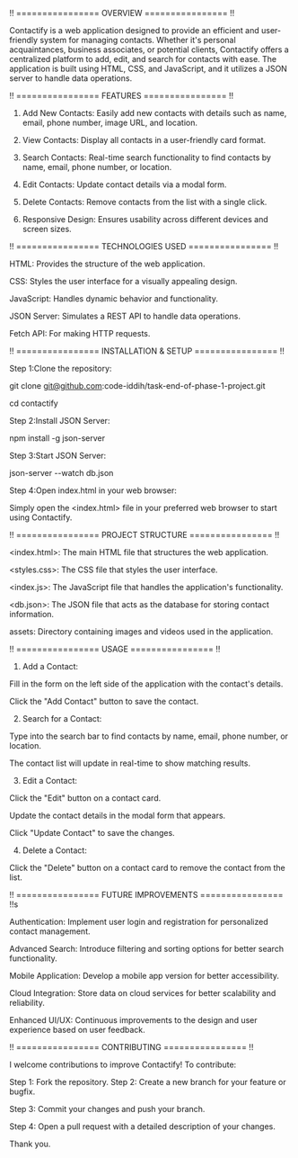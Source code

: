 !! ================ OVERVIEW ================ !!

Contactify is a web application designed to provide an efficient and user-friendly system for managing contacts. Whether it's personal acquaintances, business associates, or potential clients, Contactify offers a centralized platform to add, edit, and search for contacts with ease. The application is built using HTML, CSS, and JavaScript, and it utilizes a JSON server to handle data operations.

!! ================ FEATURES ================ !!

1. Add New Contacts: Easily add new contacts with details such as name, email, phone number, image URL, and location.

2. View Contacts: Display all contacts in a user-friendly card format.

3. Search Contacts: Real-time search functionality to find contacts by name, email, phone number, or location.

4. Edit Contacts: Update contact details via a modal form.

5. Delete Contacts: Remove contacts from the list with a single click.

6. Responsive Design: Ensures usability across different devices and screen sizes.

!! ================ TECHNOLOGIES USED ================ !!

HTML: Provides the structure of the web application.

CSS: Styles the user interface for a visually appealing design.

JavaScript: Handles dynamic behavior and functionality.

JSON Server: Simulates a REST API to handle data operations.

Fetch API: For making HTTP requests.

!! ================ INSTALLATION & SETUP ================ !!

Step 1:Clone the repository:

git clone git@github.com:code-iddih/task-end-of-phase-1-project.git

cd contactify

Step 2:Install JSON Server:

npm install -g json-server

Step 3:Start JSON Server:

json-server --watch db.json

Step 4:Open index.html in your web browser:

Simply open the <index.html> file in your preferred web browser to start using Contactify.

!! ================ PROJECT STRUCTURE ================ !!

<index.html>: The main HTML file that structures the web application.

<styles.css>: The CSS file that styles the user interface.

<index.js>: The JavaScript file that handles the application's functionality.

<db.json>: The JSON file that acts as the database for storing contact information.

assets: Directory containing images and videos used in the application.

!! ================ USAGE ================ !!

1. Add a Contact:

Fill in the form on the left side of the application with the contact's details.

Click the "Add Contact" button to save the contact.

2. Search for a Contact:

Type into the search bar to find contacts by name, email, phone number, or location.

The contact list will update in real-time to show matching results.

3. Edit a Contact:

Click the "Edit" button on a contact card.

Update the contact details in the modal form that appears.

Click "Update Contact" to save the changes.

4. Delete a Contact:

Click the "Delete" button on a contact card to remove the contact from the list.

!! ================ FUTURE IMPROVEMENTS ================ !!s

Authentication: Implement user login and registration for personalized contact management.

Advanced Search: Introduce filtering and sorting options for better search functionality.

Mobile Application: Develop a mobile app version for better accessibility.

Cloud Integration: Store data on cloud services for better scalability and reliability.

Enhanced UI/UX: Continuous improvements to the design and user experience based on user feedback.

!! ================ CONTRIBUTING ================ !!

I welcome contributions to improve Contactify! To contribute:

Step 1: Fork the repository.
Step 2: Create a new branch for your feature or bugfix.

Step 3: Commit your changes and push your branch.

Step 4: Open a pull request with a detailed description of your changes.

Thank you.